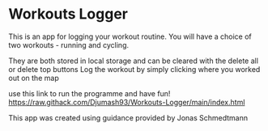 # Workouts Logger
This is an app for logging your workout routine.
You will have a choice of two workouts - running and cycling.

They are both stored in local storage and can be cleared with the delete all or delete top buttons
Log the workout by simply clicking where you worked out on the map

use this link to run the programme and have fun!  https://raw.githack.com/Djumash93/Workouts-Logger/main/index.html











This app was created using guidance provided by Jonas Schmedtmann
